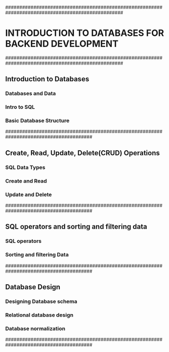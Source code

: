 ##################################################################################################

# INTRODUCTION TO DATABASES FOR BACKEND DEVELOPMENT

##################################################################################################

## Introduction to Databases

### Databases and Data

### Intro to SQL

### Basic Database Structure

#######################################################################################

## Create, Read, Update, Delete(CRUD) Operations

### SQL Data Types

### Create and Read

### Update and Delete

#######################################################################################

## SQL operators and sorting and filtering data

### SQL operators

### Sorting and filtering Data

#######################################################################################

## Database Design

### Designing Database schema

### Relational database design

### Database normalization

#######################################################################################
